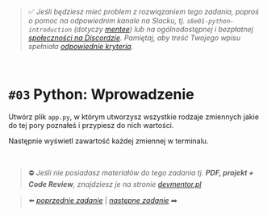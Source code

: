 > :white_check_mark: *Jeśli będziesz mieć problem z rozwiązaniem tego zadania, poproś o pomoc na odpowiednim kanale na Slacku, tj. `s8e01-python-introduction` (dotyczy [mentee](https://devmentor.pl/mentoring-javascript/)) lub na ogólnodostępnej i bezpłatnej [społeczności na Discordzie](https://devmentor.pl/discord). Pamiętaj, aby treść Twojego wpisu spełniała [odpowiednie kryteria](https://devmentor.pl/jak-prosic-o-pomoc/).*

&nbsp;

# `#03` Python: Wprowadzenie

Utwórz plik `app.py`, w którym utworzysz wszystkie rodzaje zmiennych jakie do tej pory poznałeś i przypiesz do nich wartości.

Następnie wyświetl zawartość każdej zmiennej w terminalu.


&nbsp;
> :no_entry: *Jeśli nie posiadasz materiałów do tego zadania tj. **PDF, projekt + Code Review**, znajdziesz je na stronie [devmentor.pl](https://devmentor.pl/workshop-python-introduction)*

> :arrow_left: [*poprzednie zadanie*](./../02) | [*następne zadanie*](./../04) :arrow_right:
